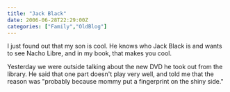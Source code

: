 ```yaml
---
title: "Jack Black"
date: 2006-06-28T22:29:00Z
categories: ["Family","OldBlog"]
---
```


I just found out that my son is cool.  He knows who Jack Black is and wants to see Nacho Libre, and in my book, that makes you cool.

Yesterday we were outside talking about the new DVD he took out from the library.  He said that one part doesn't play very well, and told me that the reason was "probably because mommy put a fingerprint on the shiny side."
